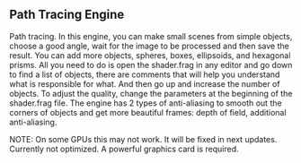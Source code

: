 ## Path Tracing Engine
Path tracing. In this engine, you can make small scenes from simple objects, choose a good angle, wait for the image to be processed and then save the result. You can add more objects, spheres, boxes, ellipsoids, and hexagonal prisms. All you need to do is open the shader.frag in any editor and go down to find a list of objects, there are comments that will help you understand what is responsible for what. And then go up and increase the number of objects. To adjust the quality, change the parameters at the beginning of the shader.frag file. The engine has 2 types of anti-aliasing to smooth out the corners of objects and get more beautiful frames: depth of field, additional anti-aliasing.

NOTE: On some GPUs this may not work. It will be fixed in next updates. Currently not optimized. A powerful graphics card is required.

